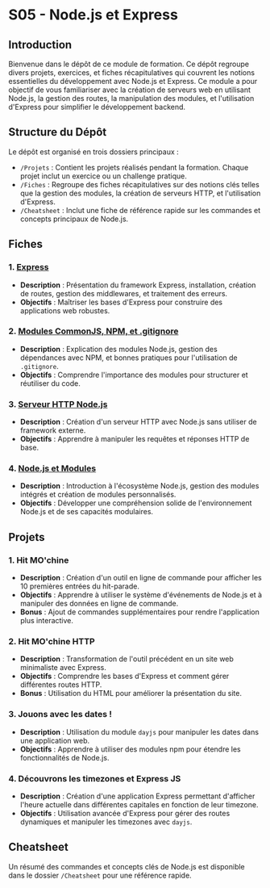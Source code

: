 # S05 - Node.js et Express

## Introduction
Bienvenue dans le dépôt de ce module de formation. Ce dépôt regroupe divers projets, exercices, et fiches récapitulatives qui couvrent les notions essentielles du développement avec Node.js et Express. Ce module a pour objectif de vous familiariser avec la création de serveurs web en utilisant Node.js, la gestion des routes, la manipulation des modules, et l'utilisation d'Express pour simplifier le développement backend.

## Structure du Dépôt
Le dépôt est organisé en trois dossiers principaux :

- `/Projets` : Contient les projets réalisés pendant la formation. Chaque projet inclut un exercice ou un challenge pratique.
- `/Fiches` : Regroupe des fiches récapitulatives sur des notions clés telles que la gestion des modules, la création de serveurs HTTP, et l'utilisation d'Express.
- `/Cheatsheet` : Inclut une fiche de référence rapide sur les commandes et concepts principaux de Node.js.

## Fiches
### 1. [Express](Fiches/Express_Fiche.md)
- **Description** : Présentation du framework Express, installation, création de routes, gestion des middlewares, et traitement des erreurs.
- **Objectifs** : Maîtriser les bases d'Express pour construire des applications web robustes.

### 2. [Modules CommonJS, NPM, et .gitignore](Fiches/Modules_CommonJS_NPM_gitignore_Fiche.md)
- **Description** : Explication des modules Node.js, gestion des dépendances avec NPM, et bonnes pratiques pour l'utilisation de `.gitignore`.
- **Objectifs** : Comprendre l'importance des modules pour structurer et réutiliser du code.

### 3. [Serveur HTTP Node.js](Fiches/Serveur_HTTP_NodeJS_Fiche.md)
- **Description** : Création d'un serveur HTTP avec Node.js sans utiliser de framework externe.
- **Objectifs** : Apprendre à manipuler les requêtes et réponses HTTP de base.

### 4. [Node.js et Modules](Fiches/NodeJS_and_Modules_Fiche.md)
- **Description** : Introduction à l'écosystème Node.js, gestion des modules intégrés et création de modules personnalisés.
- **Objectifs** : Développer une compréhension solide de l'environnement Node.js et de ses capacités modulaires.

## Projets
### 1. Hit MO'chine
- **Description** : Création d'un outil en ligne de commande pour afficher les 10 premières entrées du hit-parade.
- **Objectifs** : Apprendre à utiliser le système d'événements de Node.js et à manipuler des données en ligne de commande.
- **Bonus** : Ajout de commandes supplémentaires pour rendre l'application plus interactive.

### 2. Hit MO'chine HTTP
- **Description** : Transformation de l'outil précédent en un site web minimaliste avec Express.
- **Objectifs** : Comprendre les bases d'Express et comment gérer différentes routes HTTP.
- **Bonus** : Utilisation du HTML pour améliorer la présentation du site.

### 3. Jouons avec les dates !
- **Description** : Utilisation du module `dayjs` pour manipuler les dates dans une application web.
- **Objectifs** : Apprendre à utiliser des modules npm pour étendre les fonctionnalités de Node.js.

### 4. Découvrons les timezones et Express JS
- **Description** : Création d'une application Express permettant d'afficher l'heure actuelle dans différentes capitales en fonction de leur timezone.
- **Objectifs** : Utilisation avancée d'Express pour gérer des routes dynamiques et manipuler les timezones avec `dayjs`.

## Cheatsheet
Un résumé des commandes et concepts clés de Node.js est disponible dans le dossier `/Cheatsheet` pour une référence rapide.

